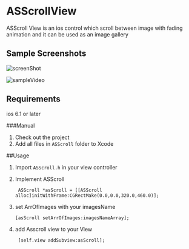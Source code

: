 ASScrollView
=============================
ASScroll View is an ios control  which scroll between image with fading animation and it can be used as an image gallery  

## Sample Screenshots
![screenShot](https://raw.github.com/ahmed-salaah/ASScrollView/master/ScreenShots/ScreenShot.png)

![sampleVideo](https://raw.github.com/ahmed-salaah/ASScrollView/master/ScreenShots/Sample.gif)


## Requirements
ios 6.1 or later

###Manual
1. Check out the project
2. Add all files in `ASScroll` folder to Xcode

##Usage
1. Import `ASScroll.h` in your view controller
2. Implement  ASScroll
	  
	    ASScroll *asScroll = [[ASScroll alloc]initWithFrame:CGRectMake(0.0,0.0,320.0,460.0)];

3. set ArrOfImages with your imagesName  

 	   [asScroll setArrOfImages:imagesNameArray];
	
4. add  Asscroll view  to your View

		[self.view addSubview:asScroll];


